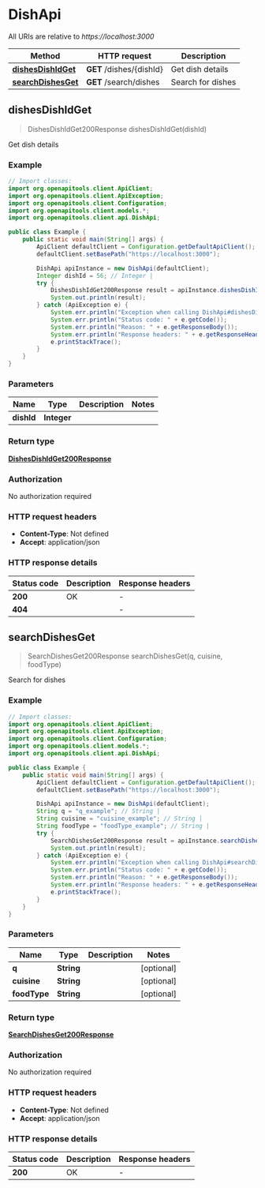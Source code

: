 # DishApi

All URIs are relative to *https://localhost:3000*

| Method | HTTP request | Description |
|------------- | ------------- | -------------|
| [**dishesDishIdGet**](DishApi.md#dishesDishIdGet) | **GET** /dishes/{dishId} | Get dish details |
| [**searchDishesGet**](DishApi.md#searchDishesGet) | **GET** /search/dishes | Search for dishes |



## dishesDishIdGet

> DishesDishIdGet200Response dishesDishIdGet(dishId)

Get dish details

### Example

```java
// Import classes:
import org.openapitools.client.ApiClient;
import org.openapitools.client.ApiException;
import org.openapitools.client.Configuration;
import org.openapitools.client.models.*;
import org.openapitools.client.api.DishApi;

public class Example {
    public static void main(String[] args) {
        ApiClient defaultClient = Configuration.getDefaultApiClient();
        defaultClient.setBasePath("https://localhost:3000");

        DishApi apiInstance = new DishApi(defaultClient);
        Integer dishId = 56; // Integer | 
        try {
            DishesDishIdGet200Response result = apiInstance.dishesDishIdGet(dishId);
            System.out.println(result);
        } catch (ApiException e) {
            System.err.println("Exception when calling DishApi#dishesDishIdGet");
            System.err.println("Status code: " + e.getCode());
            System.err.println("Reason: " + e.getResponseBody());
            System.err.println("Response headers: " + e.getResponseHeaders());
            e.printStackTrace();
        }
    }
}
```

### Parameters


| Name | Type | Description  | Notes |
|------------- | ------------- | ------------- | -------------|
| **dishId** | **Integer**|  | |

### Return type

[**DishesDishIdGet200Response**](DishesDishIdGet200Response.md)

### Authorization

No authorization required

### HTTP request headers

- **Content-Type**: Not defined
- **Accept**: application/json


### HTTP response details
| Status code | Description | Response headers |
|-------------|-------------|------------------|
| **200** | OK |  -  |
| **404** |  |  -  |


## searchDishesGet

> SearchDishesGet200Response searchDishesGet(q, cuisine, foodType)

Search for dishes

### Example

```java
// Import classes:
import org.openapitools.client.ApiClient;
import org.openapitools.client.ApiException;
import org.openapitools.client.Configuration;
import org.openapitools.client.models.*;
import org.openapitools.client.api.DishApi;

public class Example {
    public static void main(String[] args) {
        ApiClient defaultClient = Configuration.getDefaultApiClient();
        defaultClient.setBasePath("https://localhost:3000");

        DishApi apiInstance = new DishApi(defaultClient);
        String q = "q_example"; // String | 
        String cuisine = "cuisine_example"; // String | 
        String foodType = "foodType_example"; // String | 
        try {
            SearchDishesGet200Response result = apiInstance.searchDishesGet(q, cuisine, foodType);
            System.out.println(result);
        } catch (ApiException e) {
            System.err.println("Exception when calling DishApi#searchDishesGet");
            System.err.println("Status code: " + e.getCode());
            System.err.println("Reason: " + e.getResponseBody());
            System.err.println("Response headers: " + e.getResponseHeaders());
            e.printStackTrace();
        }
    }
}
```

### Parameters


| Name | Type | Description  | Notes |
|------------- | ------------- | ------------- | -------------|
| **q** | **String**|  | [optional] |
| **cuisine** | **String**|  | [optional] |
| **foodType** | **String**|  | [optional] |

### Return type

[**SearchDishesGet200Response**](SearchDishesGet200Response.md)

### Authorization

No authorization required

### HTTP request headers

- **Content-Type**: Not defined
- **Accept**: application/json


### HTTP response details
| Status code | Description | Response headers |
|-------------|-------------|------------------|
| **200** | OK |  -  |

